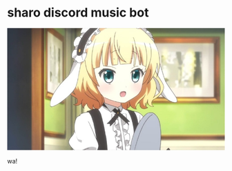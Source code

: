 # sharo discord music bot
<img src="https://github.com/sujang958/sharo/blob/master/imgs/sharo.jpg">

wa!
